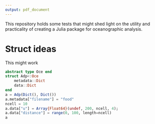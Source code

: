 ```yaml
---
output: pdf_document
---
```


This repository holds some tests that might shed light on the utility and
practicality of creating a Julia package for oceanographic analysis.

# Struct ideas

This might work

```julia
abstract type Oce end
struct Adp<:Oce
    metadata::Dict
    data::Dict
end
a = Adp(Dict(), Dict())
a.metadata["filename"] = "food"
ncell = 10
a.data["u"] = Array{Float64}(undef, 200, ncell, 4);
a.data["distance"] = range(0, 100, length=ncell)
a
```
